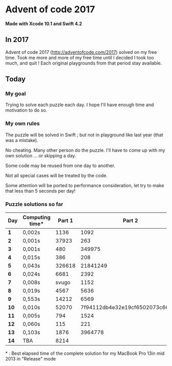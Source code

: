 # Advent of code 2017
**Made with Xcode 10.1 and Swift 4.2**

## In 2017
Advent of code 2017 (http://adventofcode.com/2017) solved on my free time.
Took me more and more of my free time until I decided I took too much, and quit !
Each original playgrounds from that period stay available.

## Today

### My goal
Trying to solve each puzzle each day. I hope I'll have enough time and motivation to do so.

### My own rules

The puzzle will be solved in Swift ; but not in playground like last year (that was a mistake).

No cheating. Many other person do the puzzle. I'll have to come up with my own solution ... or skipping a day.

Some code may be reused from one day to another.

Not all special cases will be treated by the code.

Some attention will be ported to performance consideration, let try to make that less than 5 seconds per day!

### Puzzle solutions so far

| Day    | Computing time* | Part 1   | Part 2     |
|--------|-----------------|----------|------------|
| **1**  | 0,002s          | 1136     | 1092       |
| **2**  | 0,001s          | 37923    | 263        |
| **3**  | 0,001s          | 480      | 349975     |
| **4**  | 0,015s          | 386      | 208        |
| **5**  | 0,043s          | 326618   | 21841249   |
| **6**  | 0,024s          | 6681     | 2392       |
| **7**  | 0,008s          | svugo    | 1152       |
| **8**  | 0,019s          | 4567     | 5636       |
| **9**  | 0,553s          | 14212    | 6569       |
| **10** | 0,010s          | 52070    | 7f94112db4e32e19cf6502073c66f9bb |
| **11** | 0,005s          | 794      | 1524       |
| **12** | 0,060s          | 115      | 221        |
| **13** | 0,103s          | 1876     | 3964778    |
| **14** | TBA             | 8214     |            |

\* : Best elapsed time of the complete solution for my MacBook Pro 13in mid 2013 in "Release" mode
